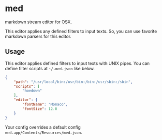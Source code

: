 # med
markdown stream editor for OSX.

This editor applies any defined filters to input texts. So, you can use favorite markdown parsers for this editor.

## Usage
This editor applies defined filters to input texts with UNIX pipes. You can define filter scripts at `~/.med.json` like below.

```json
{
    "path": "/usr/local/bin:/usr/bin:/bin:/usr/sbin:/sbin",
    "scripts": [
        "hoedown"
    ],
    "editor": {
        "fontName": "Monaco",
        "fontSize": 12.0
    }
}
```

Your config overrides a default config `med.app/Contents/Resources/med.json`.
